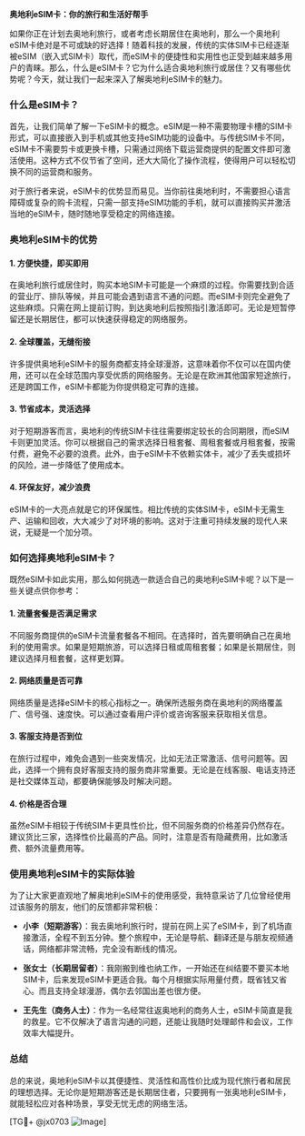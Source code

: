 **奥地利eSIM卡：你的旅行和生活好帮手**

如果你正在计划去奥地利旅行，或者考虑长期居住在奥地利，那么一个奥地利eSIM卡绝对是不可或缺的好选择！随着科技的发展，传统的实体SIM卡已经逐渐被eSIM（嵌入式SIM卡）取代，而eSIM卡的便捷性和实用性也正受到越来越多用户的青睐。那么，什么是eSIM卡？它为什么适合奥地利旅行或居住？又有哪些优势呢？今天，就让我们一起来深入了解奥地利eSIM卡的魅力。

### 什么是eSIM卡？

首先，让我们简单了解一下eSIM卡的概念。eSIM是一种不需要物理卡槽的SIM卡形式，可以直接嵌入到手机或其他支持eSIM功能的设备中。与传统SIM卡不同，eSIM卡不需要剪卡或更换卡槽，只需通过网络下载运营商提供的配置文件即可激活使用。这种方式不仅节省了空间，还大大简化了操作流程，使得用户可以轻松切换不同的运营商和服务。

对于旅行者来说，eSIM卡的优势显而易见。当你前往奥地利时，不需要担心语言障碍或复杂的购卡流程，只需一部支持eSIM功能的手机，就可以直接购买并激活当地的eSIM卡，随时随地享受稳定的网络连接。

### 奥地利eSIM卡的优势

#### 1. **方便快捷，即买即用**
   在奥地利旅行或居住时，购买本地SIM卡可能是一个麻烦的过程。你需要找到合适的营业厅、排队等候，并且可能会遇到语言不通的问题。而eSIM卡则完全避免了这些麻烦。只需在网上提前订购，到达奥地利后按照指引激活即可。无论是短暂停留还是长期居住，都可以快速获得稳定的网络服务。

#### 2. **全球覆盖，无缝衔接**
   许多提供奥地利eSIM卡的服务商都支持全球漫游，这意味着你不仅可以在国内使用，还可以在全球范围内享受优质的网络服务。无论是在欧洲其他国家短途旅行，还是跨国工作，eSIM卡都能为你提供稳定可靠的连接。

#### 3. **节省成本，灵活选择**
   对于短期游客而言，奥地利的传统SIM卡往往需要绑定较长的合同期限，而eSIM卡则更加灵活。你可以根据自己的需求选择日租套餐、周租套餐或月租套餐，按需付费，避免不必要的浪费。此外，由于eSIM卡不依赖实体卡，减少了丢失或损坏的风险，进一步降低了使用成本。

#### 4. **环保友好，减少浪费**
   eSIM卡的一大亮点就是它的环保属性。相比传统的实体SIM卡，eSIM卡无需生产、运输和回收，大大减少了对环境的影响。这对于注重可持续发展的现代人来说，无疑是一个加分项。

### 如何选择奥地利eSIM卡？

既然eSIM卡如此实用，那么如何挑选一款适合自己的奥地利eSIM卡呢？以下是一些关键点供你参考：

#### 1. **流量套餐是否满足需求**
   不同服务商提供的eSIM卡流量套餐各不相同。在选择时，首先要明确自己在奥地利的使用需求。如果是短期旅游，可以选择日租或周租套餐；如果是长期居住，则建议选择月租套餐，这样更划算。

#### 2. **网络质量是否可靠**
   网络质量是选择eSIM卡的核心指标之一。确保所选服务商在奥地利的网络覆盖广、信号强、速度快。可以通过查看用户评价或咨询客服来获取相关信息。

#### 3. **客服支持是否到位**
   在旅行过程中，难免会遇到一些突发情况，比如无法正常激活、信号问题等。因此，选择一个拥有良好客服支持的服务商非常重要。无论是在线客服、电话支持还是社交媒体互动，都要确保能够及时解决问题。

#### 4. **价格是否合理**
   虽然eSIM卡相较于传统SIM卡更具性价比，但不同服务商的价格差异仍然存在。建议货比三家，选择性价比最高的产品。同时，注意是否有隐藏费用，比如激活费、额外流量费用等。

### 使用奥地利eSIM卡的实际体验

为了让大家更直观地了解奥地利eSIM卡的使用感受，我特意采访了几位曾经使用过该服务的朋友，他们的反馈都非常积极：

- **小李（短期游客）**：我去奥地利旅行时，提前在网上买了eSIM卡，到了机场直接激活，全程不到五分钟。整个旅程中，无论是导航、翻译还是与朋友视频通话，网络都非常流畅，完全没有断线的情况。
  
- **张女士（长期居留者）**：我刚搬到维也纳工作，一开始还在纠结要不要买本地SIM卡，后来发现eSIM卡更适合我。每个月根据实际用量付费，既省钱又省心。而且支持全球漫游，偶尔去邻国出差也很方便。

- **王先生（商务人士）**：作为一名经常往返奥地利的商务人士，eSIM卡简直是我的救星。它不仅解决了语言沟通的问题，还能让我随时处理邮件和会议，工作效率大幅提升。

### 总结

总的来说，奥地利eSIM卡以其便捷性、灵活性和高性价比成为现代旅行者和居民的理想选择。无论你是短期游客还是长期居住者，只要拥有一张奥地利eSIM卡，就能轻松应对各种场景，享受无忧无虑的网络生活。

[TG💪+ @jx0703 ![Image](https://github.com/user-attachments/assets/dbca1d08-cadb-493c-b0ec-ad6f7a83f270)]